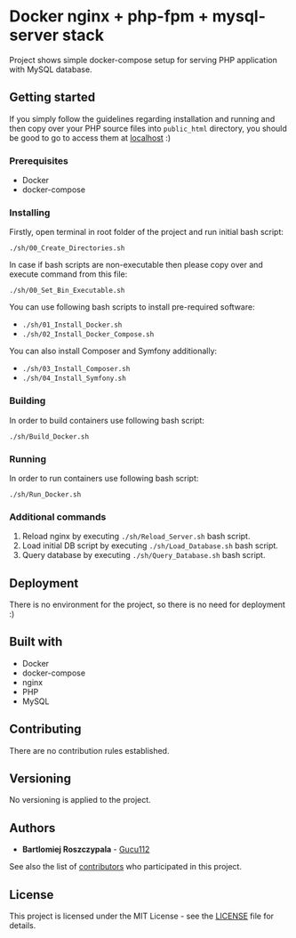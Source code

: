 # Docker nginx + php-fpm + mysql-server stack

Project shows simple docker-compose setup for serving PHP application with MySQL database.

## Getting started

If you simply follow the guidelines regarding installation and running and then copy over your PHP source files into `public_html` directory, you should be good to go to access them at [localhost](http://localhost:8080) :)

### Prerequisites

* Docker
* docker-compose

### Installing

Firstly, open terminal in root folder of the project and run initial bash script:

`./sh/00_Create_Directories.sh`

In case if bash scripts are non-executable then please copy over and execute command from this file:

`./sh/00_Set_Bin_Executable.sh`

You can use following bash scripts to install pre-required software:
* `./sh/01_Install_Docker.sh`
* `./sh/02_Install_Docker_Compose.sh`

You can also install Composer and Symfony additionally:
* `./sh/03_Install_Composer.sh`
* `./sh/04_Install_Symfony.sh`

### Building

In order to build containers use following bash script:

`./sh/Build_Docker.sh`

### Running

In order to run containers use following bash script:

`./sh/Run_Docker.sh`

### Additional commands

1. Reload nginx by executing `./sh/Reload_Server.sh` bash script.
2. Load initial DB script by executing `./sh/Load_Database.sh` bash script.
3. Query database by executing `./sh/Query_Database.sh` bash script.

## Deployment

There is no environment for the project, so there is no need for deployment :)

## Built with

* Docker
* docker-compose
* nginx
* PHP
* MySQL

## Contributing

There are no contribution rules established.

## Versioning

No versioning is applied to the project.

## Authors

* **Bartlomiej Roszczypala** - [Gucu112](https://github.com/Gucu112)

See also the list of [contributors](https://github.com/gucu112/docker-nginx-php-mysql-stack/contributors) who participated in this project.

## License

This project is licensed under the MIT License - see the [LICENSE](LICENSE) file for details.
